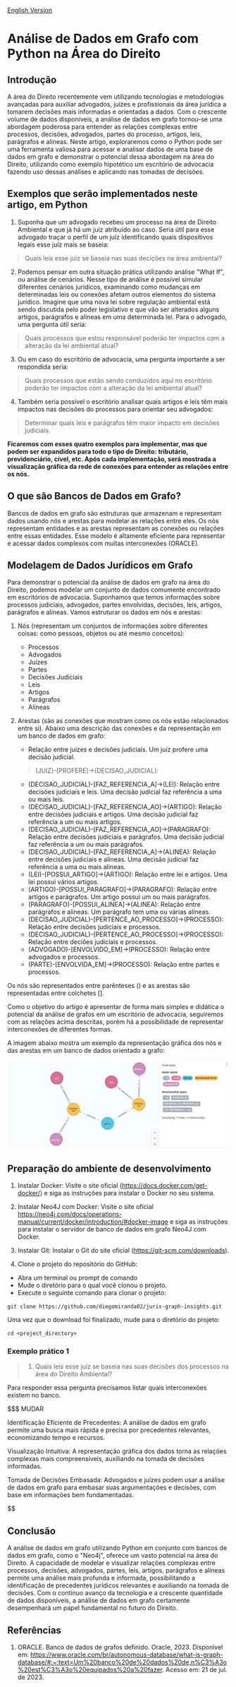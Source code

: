 [English Version](https://github.com/diegomiranda02/juris-graph-insights/blob/main/README.md)

# Análise de Dados em Grafo com Python na Área do Direito

## Introdução

A área do Direito recentemente vem utilizando tecnologias e metodologias avançadas para auxiliar advogados, juízes e profissionais da área jurídica a tomarem decisões mais informadas e orientadas a dados. Com o crescente volume de dados disponíveis, a análise de dados em grafo tornou-se uma abordagem poderosa para entender as relações complexas entre processos, decisões, advogados, partes do processo, artigos, leis, parágrafos e alíneas. Neste artigo, exploraremos como o Python pode ser uma ferramenta valiosa para acessar e analisar dados de uma base de dados em grafo e demonstrar o potencial dessa abordagem na área do Direito, utilizando como exemplo hipotético um escritório de advocacia fazendo uso dessas análises e aplicando nas tomadas de decisões.

## Exemplos que serão implementados neste artigo, em Python

1. Suponha que um advogado recebeu um processo na área de Direito Ambiental e que já há um juiz atribuído ao caso. Seria útil para esse advogado traçar o perfil de um juíz identificando quais dispositivos legais esse juíz mais se baseia:

> Quais leis esse juíz se baseia nas suas decições na área ambiental?

2. Podemos pensar em outra situação prática utilizando análise "What If", ou análise de cenários. Nesse tipo de análise é possível simular diferentes cenários jurídicos, examinando como mudanças em determinadas leis ou conexões afetam outros elementos do sistema jurídico. Imagine que uma nova lei sobre regulação ambiental está sendo discutida pelo poder legislativo e que vão ser alterados alguns artigos, parágrafos e alíneas em uma determinada lei. Para o advogado, uma pergunta útil seria:

> Quais processos que estou responsável poderão ter impactos com a alteração da lei ambiental atual?

3. Ou em caso do escritório de advocacia, uma pergunta importante a ser respondida seria:

> Quais processos que estão sendo conduzidos aqui no escritório poderão ter impactos com a alteração da lei ambiental atual?

4. Também seria possível o escritório analisar quais artigos e leis têm mais impactos nas decisões do processos para orientar seu advogados:

> Determinar quais leis e parágrafos têm maior impacto em decisões judiciais.

**Ficaremos com esses quatro exemplos para implementar, mas que podem ser expandidos para todo o tipo de Direito: tributário, previdenciário, cível, etc. Após cada implementação, será mostrada a visualização gráfica da rede de conexões para entender as relações entre os nós.**


## O que são Bancos de Dados em Grafo?

Bancos de dados em grafo são estruturas que armazenam e representam dados usando nós e arestas para modelar as relações entre eles. Os nós representam entidades e as arestas representam as conexões ou relações entre essas entidades. Esse modelo é altamente eficiente para representar e acessar dados complexos com muitas interconexões (ORACLE).


## Modelagem de Dados Jurídicos em Grafo

Para demonstrar o potencial da análise de dados em grafo na área do Direito, podemos modelar um conjunto de dados comumente encontrado em escritórios de advocacia. Suponhamos que temos informações sobre processos judiciais, advogados, partes envolvidas, decisões, leis, artigos, parágrafos e alíneas. Vamos estruturar os dados em nós e arestas:

1. Nós (representam um conjuntos de informações sobre diferentes coisas: como pessoas, objetos ou até mesmo conceitos):

    * Processos
    * Advogados
    * Juízes
    * Partes
    * Decisões Judiciais
    * Leis
    * Artigos
    * Parágrafos
    * Alíneas

2. Arestas (são as conexões que mostram como os nós estão relacionados entre si). Abaixo uma descrição das conexões e da representação em um banco de dados em grafo:
    * Relação entre juízes e decisões judiciais. Um juíz profere uma decisão judicial.
    > (JUIZ)-[PROFERE]->(DECISAO_JUDICIAL): 
    * (DECISAO_JUDICIAL)-[FAZ_REFERENCIA_A]->(LEI): Relação entre decisões judiciais e leis. Uma decisão judicial faz referência a uma ou mais leis.
    * (DECISAO_JUDICIAL)-[FAZ_REFERENCIA_AO]->(ARTIGO): Relação entre decisões judiciais e artigos. Uma decisão judicial faz referência a um ou mais artigos.
    * (DECISAO_JUDICIAL)-[FAZ_REFERENCIA_AO]->(PARAGRAFO): Relação entre decisões judiciais e parágrafos. Uma decisão judicial faz referência a um ou mais parágrafos.
    * (DECISAO_JUDICIAL)-[FAZ_REFERENCIA_A]->(ALINEA): Relação entre decisões judiciais e alíneas. Uma decisão judicial faz referência a uma ou mais alíneas.
    * (LEI)-[POSSUI_ARTIGO]->(ARTIGO): Relação entre lei e artigos. Uma lei possui vários artigos.
    * (ARTIGO)-[POSSUI_PARAGRAFO]->(PARAGRAFO): Relação entre artigos e parágrafos. Um artigo possui um ou mais parágrafos.
    * (PARAGRAFO)-[POSSUI_ALINEA]->(ALINEA): Relação entre parágrafos e alíneas. Um parágrafo tem uma ou várias alíneas.
    * (DECISAO_JUDICIAL)-[PERTENCE_AO_PROCESSO]->(PROCESSO): Relação entre decisões judiciais e processos.
    * (DECISAO_JUDICIAL)-[PERTENCE_AO_PROCESSO]->(PROCESSO): Relação entre deciões judiciais e processos.
    * (ADVOGADO)-[ENVOLVIDO_EM]->(PROCESSO): Relação entre advogados e processos.
    * (PARTE)-[ENVOLVIDA_EM]->(PROCESSO): Relação entre partes e processos.

Os nós são representados entre parênteses () e as arestas são representadas entre colchetes [].

Como o objetivo do artigo é apresentar de forma mais simples e didática o potencial da análise de grafos em um escritório de advocacia, seguiremos com as relações acima descritas, porém há a possibilidade de representar interconexões de diferentes formas.

A imagem abaixo mostra um exemplo da representação gráfica dos nós e das arestas em um banco de dados orientado a grafo:

![alt text](https://github.com/diegomiranda02/juris-graph-insights/blob/main/images/graph_visualization_example.png?raw=true)


## Preparação do ambiente de desenvolvimento

1. Instalar Docker: Visite o site oficial (https://docs.docker.com/get-docker/) e siga as instruções para instalar o Docker no seu sistema.

2. Instalar Neo4J com Docker: Visite o site oficial https://neo4j.com/docs/operations-manual/current/docker/introduction/#docker-image e siga as instruções para instalar o servidor de banco de dados em grafo Neo4J com Docker.

3. Instalar Git: Instalar o Git do site oficial (https://git-scm.com/downloads).

4. Clone o projeto do repositório do GitHub:

- Abra um terminal ou prompt de comando
- Mude o diretório para o qual você clonou o projeto.
- Execute o seguinte comando para clonar o projeto:

``` 
git clone https://github.com/diegomiranda02/juris-graph-insights.git
```
Uma vez que o download foi finalizado, mude para o diretório do projeto:

```
cd <project_directory>
```

### Exemplo prático 1

> 1. Quais leis esse juíz se baseia nas suas decisões dos processos na área do Direito Ambiental?

Para responder essa pergunta precisamos listar quais interconexões existem no banco. 

$$$$$$$$$$$$$$$$$$$ MUDAR 

Identificação Eficiente de Precedentes: A análise de dados em grafo permite uma busca mais rápida e precisa por precedentes relevantes, economizando tempo e recursos.

Visualização Intuitiva: A representação gráfica dos dados torna as relações complexas mais compreensíveis, auxiliando na tomada de decisões informadas.



Tomada de Decisões Embasada: Advogados e juízes podem usar a análise de dados em grafo para embasar suas argumentações e decisões, com base em informações bem fundamentadas.

$$$$$$$$$$$$$$$$$$$$$$$$$$

## Conclusão

A análise de dados em grafo utilizando Python em conjunto com bancos de dados em grafo, como o "Neo4j", oferece um vasto potencial na área do Direito. A capacidade de modelar e visualizar relações complexas entre processos, decisões, advogados, partes, leis, artigos, parágrafos e alíneas permite uma análise mais profunda e informada, possibilitando a identificação de precedentes jurídicos relevantes e auxiliando na tomada de decisões. Com o contínuo avanço da tecnologia e a crescente quantidade de dados disponíveis, a análise de dados em grafo certamente desempenhará um papel fundamental no futuro do Direito.

## Referências

1. ORACLE. Banco de dados de grafos definido. Oracle, 2023. Disponível em: <https://www.oracle.com/br/autonomous-database/what-is-graph-database/#:~:text=Um%20banco%20de%20dados%20de,n%C3%A3o%20est%C3%A3o%20equipados%20a%20fazer>. Acesso em: 21 de jul. de 2023.


